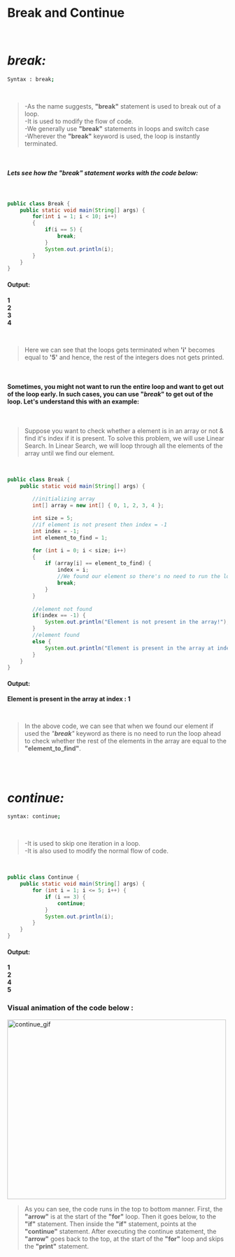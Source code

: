 # __Break and Continue__

<br>

# _break:_

```sh
Syntax : break;
```

<br>

> -As the name suggests, __"break"__ statement is used to break out of a loop. <br>
-It is used to modify the flow of code. <br>
-We generally use __"break"__ statements in loops and switch case <br>
-Wherever the __"break"__ keyword is used, the loop is instantly terminated. <br>

<br>

##### Lets see how the __"_break_"__ statement works with the code below:

<br>

```java
public class Break {
	public static void main(String[] args) {
		for(int i = 1; i < 10; i++)
		{
			if(i == 5) {
				break;
			}
			System.out.println(i);
		}
	}
}
```

#### Output:
__1__ <br>
__2__ <br>
__3__ <br>
__4__ <br>

<br>

> Here we can see that the loops gets terminated when  __'i'__ becomes equal to __'5'__ and hence, the rest of the integers does not gets printed. 

<br>

#### Sometimes, you might not want to run the entire loop and want to get out of the loop early. In such cases, you can use __"_break_"__ to get out of the loop. Let's understand this with an example:

<br>

> Suppose you want to check whether a element is in an array or not & find it's index if it is present. To solve this problem, we will use Linear Search. In Linear Search, we will loop through all the elements of the array until we find our element.

<br>

```java
public class Break {
	public static void main(String[] args) {
		
		//initializing array
		int[] array = new int[] { 0, 1, 2, 3, 4 };

		int size = 5;
		//if element is not present then index = -1
		int index = -1;
		int element_to_find = 1;

		for (int i = 0; i < size; i++) 
		{	
			if (array[i] == element_to_find) {
				index = i;
				//We found our element so there's no need to run the loop ahead, hence "break"
				break;
			}
		}
		
		//element not found
		if(index == -1) {
			System.out.println("Element is not present in the array!");
		}
		//element found
		else {
			System.out.println("Element is present in the array at index : " + index);
		}
	}
}
```

#### Output:
__Element is present in the array at index : 1__

<br>

>In the above code, we can see that when we found our element if used the _"__break__"_ keyword as there is no need to run the loop ahead to check whether the rest of the elements in the array are equal to the __"element_to_find"__. 

<br>
<br>

# _continue:_


```sh
syntax: continue;
```

<br>

> -It is used to skip one iteration in a loop. <br>
-It is also used to modify the normal flow of code.

<br>

```java
public class Continue {
	public static void main(String[] args) {
		for (int i = 1; i <= 5; i++) {
			if (i == 3) {
				continue;
			}
			System.out.println(i);
		}
	}
}
```

#### Output:
__1__ <br>
__2__ <br>
__4__ <br>
__5__ <br>


### __Visual animation of the code below__ :
<img src="https://github.com/rajmadhu0406/winter-of-contributing/blob/raj/Java/Jump%20Statements/Break%20and%20continue/continue-gif.gif?raw=true" alt="continue_gif" width="500" height="410"/>


> As you can see, the code runs in the top to bottom manner. First, the __"arrow"__ is at the start of the __"for"__ loop. Then it goes below, to the __"if"__ statement. Then inside the __"if"__ statement, points at the __"continue"__ statement. After executing the continue statement, the __"arrow"__ goes back to the top, at the start of the __"for"__ loop and skips the __"print"__ statement.

##
